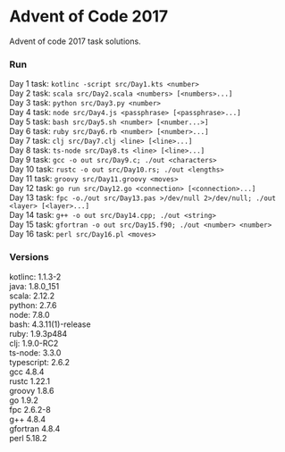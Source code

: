 # Advent of Code 2017

Advent of code 2017 task solutions.

### Run

Day 1 task: `kotlinc -script src/Day1.kts <number>`  
Day 2 task: `scala src/Day2.scala <numbers> [<numbers>...]`  
Day 3 task: `python src/Day3.py <number>`  
Day 4 task: `node src/Day4.js <passphrase> [<passphrase>...]`  
Day 5 task: `bash src/Day5.sh <number> [<number...>]`  
Day 6 task: `ruby src/Day6.rb <number> [<number>...]`  
Day 7 task: `clj src/Day7.clj <line> [<line>...]`  
Day 8 task: `ts-node src/Day8.ts <line> [<line>...]`  
Day 9 task: `gcc -o out src/Day9.c; ./out <characters>`  
Day 10 task: `rustc -o out src/Day10.rs; ./out <lengths>`  
Day 11 task: `groovy src/Day11.groovy <moves>`  
Day 12 task: `go run src/Day12.go <connection> [<connection>...]`  
Day 13 task: `fpc -o./out src/Day13.pas >/dev/null 2>/dev/null; ./out <layer> [<layer>...]`  
Day 14 task: `g++ -o out src/Day14.cpp; ./out <string>`  
Day 15 task: `gfortran -o out src/Day15.f90; ./out <number> <number>`  
Day 16 task: `perl src/Day16.pl <moves>`

### Versions

kotlinc: 1.1.3-2  
java: 1.8.0\_151  
scala: 2.12.2  
python: 2.7.6  
node: 7.8.0  
bash: 4.3.11(1)-release  
ruby: 1.9.3p484  
clj: 1.9.0-RC2  
ts-node: 3.3.0  
typescript: 2.6.2  
gcc 4.8.4  
rustc 1.22.1  
groovy 1.8.6  
go 1.9.2  
fpc 2.6.2-8  
g++ 4.8.4  
gfortran 4.8.4  
perl 5.18.2
